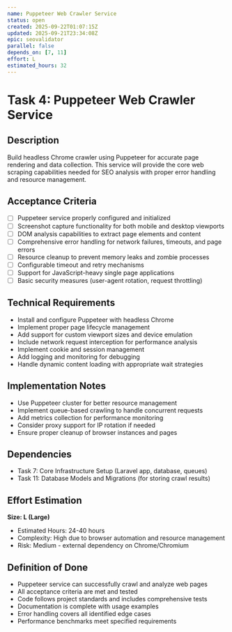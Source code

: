 ```yaml
---
name: Puppeteer Web Crawler Service
status: open
created: 2025-09-22T01:07:15Z
updated: 2025-09-21T23:34:08Z
epic: seovalidator
parallel: false
depends_on: [7, 11]
effort: L
estimated_hours: 32
---
```


# Task 4: Puppeteer Web Crawler Service

## Description
Build headless Chrome crawler using Puppeteer for accurate page rendering and data collection. This service will provide the core web scraping capabilities needed for SEO analysis with proper error handling and resource management.

## Acceptance Criteria
- [ ] Puppeteer service properly configured and initialized
- [ ] Screenshot capture functionality for both mobile and desktop viewports
- [ ] DOM analysis capabilities to extract page elements and content
- [ ] Comprehensive error handling for network failures, timeouts, and page errors
- [ ] Resource cleanup to prevent memory leaks and zombie processes
- [ ] Configurable timeout and retry mechanisms
- [ ] Support for JavaScript-heavy single page applications
- [ ] Basic security measures (user-agent rotation, request throttling)

## Technical Requirements
- Install and configure Puppeteer with headless Chrome
- Implement proper page lifecycle management
- Add support for custom viewport sizes and device emulation
- Include network request interception for performance analysis
- Implement cookie and session management
- Add logging and monitoring for debugging
- Handle dynamic content loading with appropriate wait strategies

## Implementation Notes
- Use Puppeteer cluster for better resource management
- Implement queue-based crawling to handle concurrent requests
- Add metrics collection for performance monitoring
- Consider proxy support for IP rotation if needed
- Ensure proper cleanup of browser instances and pages

## Dependencies
- Task 7: Core Infrastructure Setup (Laravel app, database, queues)
- Task 11: Database Models and Migrations (for storing crawl results)

## Effort Estimation
**Size: L (Large)**
- Estimated Hours: 24-40 hours
- Complexity: High due to browser automation and resource management
- Risk: Medium - external dependency on Chrome/Chromium

## Definition of Done
- Puppeteer service can successfully crawl and analyze web pages
- All acceptance criteria are met and tested
- Code follows project standards and includes comprehensive tests
- Documentation is complete with usage examples
- Error handling covers all identified edge cases
- Performance benchmarks meet specified requirements
